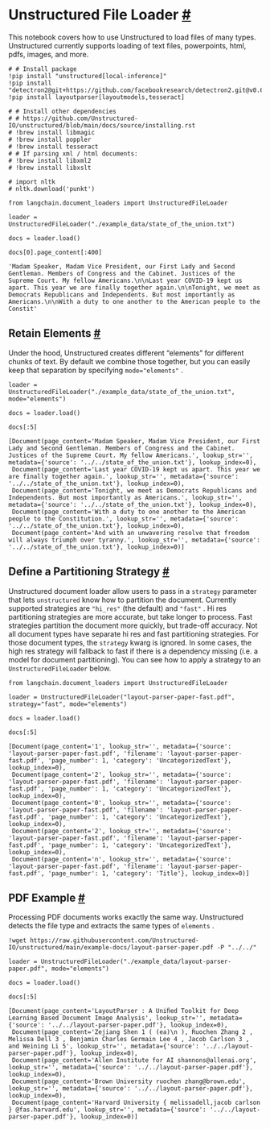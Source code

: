 


 Unstructured File Loader
 [#](#unstructured-file-loader "Permalink to this headline")
=======================================================================================



 This notebook covers how to use Unstructured to load files of many types. Unstructured currently supports loading of text files, powerpoints, html, pdfs, images, and more.
 







```
# # Install package
!pip install "unstructured[local-inference]"
!pip install "detectron2@git+https://github.com/facebookresearch/detectron2.git@v0.6#egg=detectron2"
!pip install layoutparser[layoutmodels,tesseract]

```










```
# # Install other dependencies
# # https://github.com/Unstructured-IO/unstructured/blob/main/docs/source/installing.rst
# !brew install libmagic
# !brew install poppler
# !brew install tesseract
# # If parsing xml / html documents:
# !brew install libxml2
# !brew install libxslt

```










```
# import nltk
# nltk.download('punkt')

```










```
from langchain.document_loaders import UnstructuredFileLoader

```










```
loader = UnstructuredFileLoader("./example_data/state_of_the_union.txt")

```










```
docs = loader.load()

```










```
docs[0].page_content[:400]

```








```
'Madam Speaker, Madam Vice President, our First Lady and Second Gentleman. Members of Congress and the Cabinet. Justices of the Supreme Court. My fellow Americans.\n\nLast year COVID-19 kept us apart. This year we are finally together again.\n\nTonight, we meet as Democrats Republicans and Independents. But most importantly as Americans.\n\nWith a duty to one another to the American people to the Constit'

```







 Retain Elements
 [#](#retain-elements "Permalink to this headline")
---------------------------------------------------------------------



 Under the hood, Unstructured creates different “elements” for different chunks of text. By default we combine those together, but you can easily keep that separation by specifying
 `mode="elements"`
 .
 







```
loader = UnstructuredFileLoader("./example_data/state_of_the_union.txt", mode="elements")

```










```
docs = loader.load()

```










```
docs[:5]

```








```
[Document(page_content='Madam Speaker, Madam Vice President, our First Lady and Second Gentleman. Members of Congress and the Cabinet. Justices of the Supreme Court. My fellow Americans.', lookup_str='', metadata={'source': '../../state_of_the_union.txt'}, lookup_index=0),
 Document(page_content='Last year COVID-19 kept us apart. This year we are finally together again.', lookup_str='', metadata={'source': '../../state_of_the_union.txt'}, lookup_index=0),
 Document(page_content='Tonight, we meet as Democrats Republicans and Independents. But most importantly as Americans.', lookup_str='', metadata={'source': '../../state_of_the_union.txt'}, lookup_index=0),
 Document(page_content='With a duty to one another to the American people to the Constitution.', lookup_str='', metadata={'source': '../../state_of_the_union.txt'}, lookup_index=0),
 Document(page_content='And with an unwavering resolve that freedom will always triumph over tyranny.', lookup_str='', metadata={'source': '../../state_of_the_union.txt'}, lookup_index=0)]

```








 Define a Partitioning Strategy
 [#](#define-a-partitioning-strategy "Permalink to this headline")
---------------------------------------------------------------------------------------------------



 Unstructured document loader allow users to pass in a
 `strategy`
 parameter that lets
 `unstructured`
 know how to partition the document. Currently supported strategies are
 `"hi_res"`
 (the default) and
 `"fast"`
 . Hi res partitioning strategies are more accurate, but take longer to process. Fast strategies partition the document more quickly, but trade-off accuracy. Not all document types have separate hi res and fast partitioning strategies. For those document types, the
 `strategy`
 kwarg is ignored. In some cases, the high res strategy will fallback to fast if there is a dependency missing (i.e. a model for document partitioning). You can see how to apply a strategy to an
 `UnstructuredFileLoader`
 below.
 







```
from langchain.document_loaders import UnstructuredFileLoader

```










```
loader = UnstructuredFileLoader("layout-parser-paper-fast.pdf", strategy="fast", mode="elements")

```










```
docs = loader.load()

```










```
docs[:5]

```








```
[Document(page_content='1', lookup_str='', metadata={'source': 'layout-parser-paper-fast.pdf', 'filename': 'layout-parser-paper-fast.pdf', 'page_number': 1, 'category': 'UncategorizedText'}, lookup_index=0),
 Document(page_content='2', lookup_str='', metadata={'source': 'layout-parser-paper-fast.pdf', 'filename': 'layout-parser-paper-fast.pdf', 'page_number': 1, 'category': 'UncategorizedText'}, lookup_index=0),
 Document(page_content='0', lookup_str='', metadata={'source': 'layout-parser-paper-fast.pdf', 'filename': 'layout-parser-paper-fast.pdf', 'page_number': 1, 'category': 'UncategorizedText'}, lookup_index=0),
 Document(page_content='2', lookup_str='', metadata={'source': 'layout-parser-paper-fast.pdf', 'filename': 'layout-parser-paper-fast.pdf', 'page_number': 1, 'category': 'UncategorizedText'}, lookup_index=0),
 Document(page_content='n', lookup_str='', metadata={'source': 'layout-parser-paper-fast.pdf', 'filename': 'layout-parser-paper-fast.pdf', 'page_number': 1, 'category': 'Title'}, lookup_index=0)]

```








 PDF Example
 [#](#pdf-example "Permalink to this headline")
-------------------------------------------------------------



 Processing PDF documents works exactly the same way. Unstructured detects the file type and extracts the same types of
 `elements`
 .
 







```
!wget https://raw.githubusercontent.com/Unstructured-IO/unstructured/main/example-docs/layout-parser-paper.pdf -P "../../"

```










```
loader = UnstructuredFileLoader("./example_data/layout-parser-paper.pdf", mode="elements")

```










```
docs = loader.load()

```










```
docs[:5]

```








```
[Document(page_content='LayoutParser : A Uniﬁed Toolkit for Deep Learning Based Document Image Analysis', lookup_str='', metadata={'source': '../../layout-parser-paper.pdf'}, lookup_index=0),
 Document(page_content='Zejiang Shen 1 ( (ea)\n ), Ruochen Zhang 2 , Melissa Dell 3 , Benjamin Charles Germain Lee 4 , Jacob Carlson 3 , and Weining Li 5', lookup_str='', metadata={'source': '../../layout-parser-paper.pdf'}, lookup_index=0),
 Document(page_content='Allen Institute for AI shannons@allenai.org', lookup_str='', metadata={'source': '../../layout-parser-paper.pdf'}, lookup_index=0),
 Document(page_content='Brown University ruochen zhang@brown.edu', lookup_str='', metadata={'source': '../../layout-parser-paper.pdf'}, lookup_index=0),
 Document(page_content='Harvard University { melissadell,jacob carlson } @fas.harvard.edu', lookup_str='', metadata={'source': '../../layout-parser-paper.pdf'}, lookup_index=0)]

```








